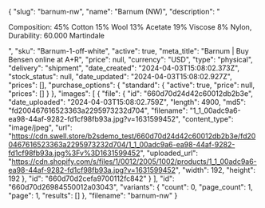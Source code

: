 {
  "slug": "barnum-nw",
  "name": "Barnum (NW)",
  "description": "<p>Composition: 45% Cotton 15% Wool 13% Acetate 19% Viscose 8% Nylon, Durability: 60.000 Martindale</p>",
  "sku": "Barnum-1-off-white",
  "active": true,
  "meta_title": "Barnum | Buy Bensen online at A+R",
  "price": null,
  "currency": "USD",
  "type": "physical",
  "delivery": "shipment",
  "date_created": "2024-04-03T15:08:02.373Z",
  "stock_status": null,
  "date_updated": "2024-04-03T15:08:02.927Z",
  "prices": [],
  "purchase_options": {
    "standard": {
      "active": true,
      "price": null,
      "prices": []
    }
  },
  "images": [
    {
      "file": {
        "id": "660d70d24d42c60012db2b3e",
        "date_uploaded": "2024-04-03T15:08:02.759Z",
        "length": 4900,
        "md5": "fd200467616523363a2295973232d704",
        "filename": "1_1_00adc9a6-ea98-44af-9282-fd1cf98fb93a.jpg?v=1631599452",
        "content_type": "image/jpeg",
        "url": "https://cdn.swell.store/b2sdemo_test/660d70d24d42c60012db2b3e/fd200467616523363a2295973232d704/1_1_00adc9a6-ea98-44af-9282-fd1cf98fb93a.jpg%3Fv%3D1631599452",
        "uploaded_url": "https://cdn.shopify.com/s/files/1/0012/2005/1002/products/1_1_00adc9a6-ea98-44af-9282-fd1cf98fb93a.jpg?v=1631599452",
        "width": 192,
        "height": 192
      },
      "id": "660d70d2cefa9700112fc842"
    }
  ],
  "id": "660d70d26984550012a03043",
  "variants": {
    "count": 0,
    "page_count": 1,
    "page": 1,
    "results": []
  },
  "filename": "barnum-nw"
}